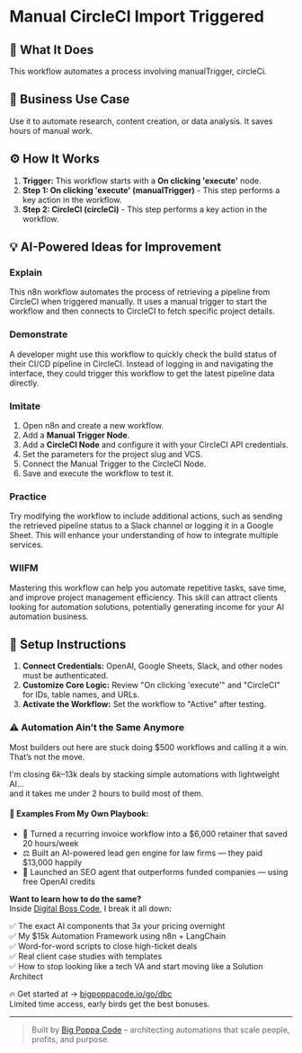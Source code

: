 # Manual CircleCI Import Triggered

## 🚀 What It Does
This workflow automates a process involving manualTrigger, circleCi.

## 💼 Business Use Case
Use it to automate research, content creation, or data analysis. It saves hours of manual work.

## ⚙️ How It Works
1.  **Trigger:** This workflow starts with a **On clicking 'execute'** node.
2. **Step 1: On clicking 'execute' (manualTrigger)** - This step performs a key action in the workflow.
3. **Step 2: CircleCI (circleCi)** - This step performs a key action in the workflow.

## 💡 AI-Powered Ideas for Improvement
### Explain
This n8n workflow automates the process of retrieving a pipeline from CircleCI when triggered manually. It uses a manual trigger to start the workflow and then connects to CircleCI to fetch specific project details.

### Demonstrate
A developer might use this workflow to quickly check the build status of their CI/CD pipeline in CircleCI. Instead of logging in and navigating the interface, they could trigger this workflow to get the latest pipeline data directly.

### Imitate
1. Open n8n and create a new workflow.
2. Add a **Manual Trigger Node**.
3. Add a **CircleCI Node** and configure it with your CircleCI API credentials.
4. Set the parameters for the project slug and VCS.
5. Connect the Manual Trigger to the CircleCI Node.
6. Save and execute the workflow to test it.

### Practice
Try modifying the workflow to include additional actions, such as sending the retrieved pipeline status to a Slack channel or logging it in a Google Sheet. This will enhance your understanding of how to integrate multiple services.

### WIIFM
Mastering this workflow can help you automate repetitive tasks, save time, and improve project management efficiency. This skill can attract clients looking for automation solutions, potentially generating income for your AI automation business.

## 🔧 Setup Instructions
1. **Connect Credentials:** OpenAI, Google Sheets, Slack, and other nodes must be authenticated.
2. **Customize Core Logic:** Review "On clicking 'execute'" and "CircleCI" for IDs, table names, and URLs.
3. **Activate the Workflow:** Set the workflow to "Active" after testing.

### ⚠️ Automation Ain’t the Same Anymore

Most builders out here are stuck doing $500 workflows and calling it a win.  
That’s not the move.  

I'm closing $6k–$13k deals by stacking simple automations with lightweight AI...  
and it takes me under 2 hours to build most of them.

#### 🧠 Examples From My Own Playbook:
- 🔁 Turned a recurring invoice workflow into a $6,000 retainer that saved 20 hours/week  
- ⚖️ Built an AI-powered lead gen engine for law firms — they paid $13,000 happily  
- 🚀 Launched an SEO agent that outperforms funded companies — using free OpenAI credits  

**Want to learn how to do the same?**  
Inside [Digital Boss Code](https://bigpoppacode.io/go/dbc), I break it all down:

✅ The exact AI components that 3x your pricing overnight  
✅ My $15k Automation Framework using n8n + LangChain  
✅ Word-for-word scripts to close high-ticket deals  
✅ Real client case studies with templates  
✅ How to stop looking like a tech VA and start moving like a Solution Architect  

🔥 Get started at → [bigpoppacode.io/go/dbc](https://bigpoppacode.io/go/dbc)  
Limited time access, early birds get the best bonuses.

---
> Built by [Big Poppa Code](https://bigpoppacode.io) – architecting automations that scale people, profits, and purpose.
